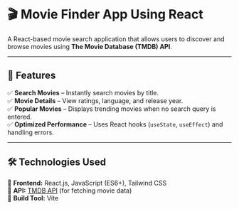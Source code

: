 # 🎬 **Movie Finder App Using React**  
A React-based movie search application that allows users to discover and browse movies using **The Movie Database (TMDB) API**.

---

## 🚀 **Features**  
✅ **Search Movies** – Instantly search movies by title.  
✅ **Movie Details** – View ratings, language, and release year.  
✅ **Popular Movies** – Displays trending movies when no search query is entered.  
✅ **Optimized Performance** – Uses React hooks (`useState`, `useEffect`) and handling errors. 

---

## 🛠 **Technologies Used**  
🔹 **Frontend:** React.js, JavaScript (ES6+), Tailwind CSS  
🔹 **API:** [TMDB API](https://www.themoviedb.org/) (for fetching movie data)  
🔹 **Build Tool:** Vite  
